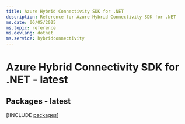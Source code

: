 ```yaml
---
title: Azure Hybrid Connectivity SDK for .NET
description: Reference for Azure Hybrid Connectivity SDK for .NET
ms.date: 06/05/2025
ms.topic: reference
ms.devlang: dotnet
ms.service: hybridconnectivity
---
```

# Azure Hybrid Connectivity SDK for .NET - latest
## Packages - latest
[!INCLUDE [packages](hybrid-connectivity-index.md)]